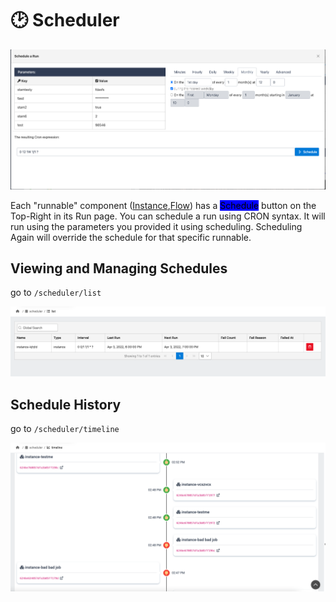 # 🕑 Scheduler

![](<../.gitbook/assets/Screen Shot 2022-04-03 at 18.06.20.png>)

Each "runnable" component ([Instance](instances/),[Flow](flows/)) has a <mark style="background-color:blue;">Schedule</mark> button on the Top-Right in its Run page. You can schedule a run using CRON syntax. It will run using the parameters you provided it using scheduling. Scheduling Again will override the schedule for that specific runnable.

## Viewing and Managing Schedules

go to `/scheduler/list`

![](<../.gitbook/assets/Screen Shot 2022-04-03 at 18.09.03.png>)

## Schedule History

go to `/scheduler/timeline`

![](<../.gitbook/assets/Screen Shot 2022-04-03 at 18.09.59.png>)
